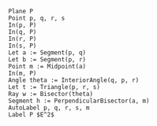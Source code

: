 ```penrose style="euclidean.style" domain="euclidean.domain" width=800 height=800
Plane P
Point p, q, r, s
In(p, P)
In(q, P)
In(r, P)
In(s, P)
Let a := Segment(p, q)
Let b := Segment(p, r)
Point m := Midpoint(a)
In(m, P)
Angle theta := InteriorAngle(q, p, r)
Let t := Triangle(p, r, s)
Ray w := Bisector(theta)
Segment h := PerpendicularBisector(a, m)
AutoLabel p, q, r, s, m
Label P $E^2$
```
